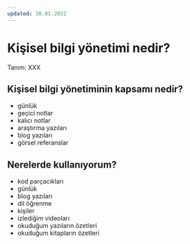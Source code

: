 ```yaml
---
updated: 30.01.2022
---
```

# Kişisel bilgi yönetimi nedir?
Tanım: XXX

## Kişisel bilgi yönetiminin kapsamı nedir?
- günlük
- geçici notlar
- kalıcı notlar
- araştırma yazıları
- blog yazıları
- görsel referanslar

## Nerelerde kullanıyorum?
- kod parçacıkları
- günlük
- blog yazıları
- dil öğrenme
- kişiler
- izlediğim videoları
- okuduğum yazıların özetleri
- okuduğum kitapların özetleri